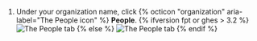 1. Under your organization name, click {% octicon "organization" aria-label="The People icon" %} **People**.
   {% ifversion fpt or ghes > 3.2 %}
   ![The People tab](/assets/images/help/organizations/organization-people-tab-with-overview-tab.png)
   {% else %}
   ![The People tab](/assets/images/help/organizations/organization-people-tab.png)
   {% endif %}
